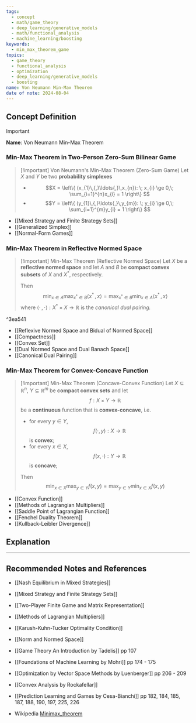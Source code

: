 ```yaml
---
tags:
  - concept
  - math/game_theory
  - deep_learning/generative_models
  - math/functional_analysis
  - machine_learning/boosting
keywords:
  - min_max_theorem_game
topics:
  - game_theory
  - functional_analysis
  - optimization
  - deep_learning/generative_models
  - boosting
name: Von Neumann Min-Max Theorem
date of note: 2024-08-04
---
```


## Concept Definition

>[!important]
>**Name**: Von Neumann Min-Max Theorem

### Min-Max Theorem in Two-Person Zero-Sum Bilinear Game

>[!important] Von Neumann's Min-Max Theorem (Zero-Sum Game)
>Let $X$ and $Y$ be two **probability simplexes**
>- $$X = \left\{ (x_{1}\,{,}\ldots{,}\,x_{n}): \; x_{i} \ge 0,\; \sum_{i=1}^{n}x_{i} = 1 \right\} $$
>- $$Y = \left\{ (y_{1}\,{,}\ldots{,}\,y_{m}): \; y_{i} \ge 0,\; \sum_{i=1}^{m}y_{i} = 1 \right\} $$
>  
>


- [[Mixed Strategy and Finite Strategy Sets]]
- [[Generalized Simplex]]
- [[Normal-Form Games]]


### Min-Max Theorem in Reflective Normed Space

>[!important] Min-Max Theorem (Reflective Normed Space)
>Let $X$ be a **reflective normed space** and let $A$ and $B$ be **compact convex subsets** of $X$ and $X^{*}$, respectively.
>
>Then 
>$$
>\min_{x \in A}\max_{x^{*} \in B} \left\langle  x^{*}\,,\,x    \right\rangle = \max_{x^{*} \in B}\min_{x \in A} \left\langle  x^{*}\,,\,x    \right\rangle
>$$
>where $\left\langle  \cdot\,,\,\cdot    \right\rangle: X^{*} \times X \to \mathbb{R}$ is the *canonical dual pairing.*

^3ea541

- [[Reflexive Normed Space and Bidual of Normed Space]]
- [[Compactness]]
- [[Convex Set]]
- [[Dual Normed Space and Dual Banach Space]]
- [[Canonical Dual Pairing]]

### Min-Max Theorem for Convex-Concave Function

>[!important] Min-Max Theorem (Concave-Convex Function)
>Let $X \subseteq \mathbb{R}^{n}$, $Y \subseteq \mathbb{R}^{m}$ be **compact convex sets** and let $$f: X \times Y \to \mathbb{R}$$ be a **continuous** function that is **convex-concave**, i.e.
>- for every $y\in Y$,  $$f(\cdot, y): X \to \mathbb{R}$$ is **convex**;
>- for every $x\in X$,  $$f(x, \cdot): Y \to \mathbb{R}$$ is **concave**;
>
>Then 
>$$
>\min_{x \in X}\max_{y \in Y} f(x, y) = \max_{y \in Y}\min_{x \in X} f(x, y)
>$$
>

- [[Convex Function]]
- [[Methods of Lagrangian Multipliers]]
- [[Saddle Point of Lagrangian Function]]
- [[Fenchel Duality Theorem]]
- [[Kullback-Leibler Divergence]]




## Explanation





-----------
##  Recommended Notes and References



- [[Nash Equilibrium in Mixed Strategies]]
- [[Mixed Strategy and Finite Strategy Sets]]
- [[Two-Player Finite Game and Matrix Representation]]



- [[Methods of Lagrangian Multipliers]]
- [[Karush-Kuhn-Tucker Optimality Condition]]

- [[Norm and Normed Space]]



- [[Game Theory An Introduction by Tadelis]] pp 107
- [[Foundations of Machine Learning by Mohri]] pp 174 - 175
- [[Optimization by Vector Space Methods by Luenberger]] pp 206 - 209
- [[Convex Analysis by Rockafellar]]
- [[Prediction Learning and Games by Cesa-Bianchi]] pp 182, 184, 185, 187, 188, 190, 197, 225, 226
- Wikipedia [Minimax_theorem](https://en.wikipedia.org/wiki/Minimax_theorem)